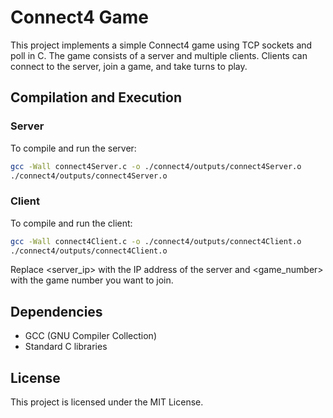 # Connect4 Game

This project implements a simple Connect4 game using TCP sockets and poll in C. The game consists of a server and multiple clients. Clients can connect to the server, join a game, and take turns to play.

## Compilation and Execution

### Server

To compile and run the server:

```sh
gcc -Wall connect4Server.c -o ./connect4/outputs/connect4Server.o
./connect4/outputs/connect4Server.o
```

### Client

To compile and run the client:

```sh
gcc -Wall connect4Client.c -o ./connect4/outputs/connect4Client.o
./connect4/outputs/connect4Client.o
```

Replace <server_ip> with the IP address of the server and <game_number> with the game number you want to join.

## Dependencies

- GCC (GNU Compiler Collection)
- Standard C libraries

## License

This project is licensed under the MIT License.